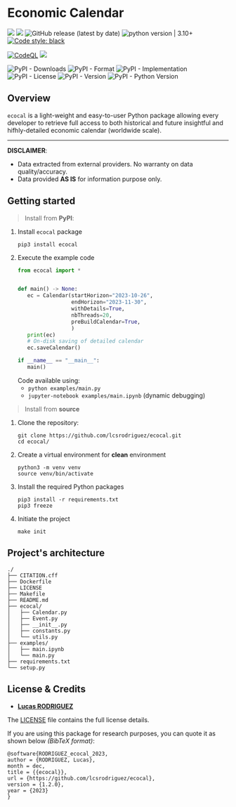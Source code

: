 # Economic Calendar

<img src="https://img.shields.io/static/v1?label=Languages&message=Python&color=ff0000"/>&nbsp;<img src="https://img.shields.io/static/v1?label=Restriction&message=NO&color=26c601"/> ![GitHub release (latest by date)](https://img.shields.io/github/v/release/lcsrodriguez/ecocal) ![python version | 3.10+](https://img.shields.io/badge/Python%20version-3.10+-magenta) [![Code style: black](https://img.shields.io/badge/code%20style-black-000000.svg)](https://github.com/psf/black)

[![CodeQL](https://github.com/lcsrodriguez/ecocal/actions/workflows/codeql.yml/badge.svg)](https://github.com/lcsrodriguez/ecocal/actions/workflows/codeql.yml)&nbsp;![](https://img.shields.io/badge/Dependabot-enabled-blue)

![PyPI - Downloads](https://img.shields.io/pypi/dw/ecocal)
![PyPI - Format](https://img.shields.io/pypi/format/ecocal)
![PyPI - Implementation](https://img.shields.io/pypi/implementation/ecocal)
![PyPI - License](https://img.shields.io/pypi/l/ecocal)
![PyPI - Version](https://img.shields.io/pypi/v/ecocal)
![PyPI - Python Version](https://img.shields.io/pypi/pyversions/ecocal)

## Overview

`ecocal` is a light-weight and easy-to-user Python package allowing every developer to retrieve full access to both historical and future insightful and hifhly-detailed economic calendar (worldwide scale).

****

**DISCLAIMER**: 
- Data extracted from external providers. No warranty on data quality/accuracy.
- Data provided **AS IS** for information purpose only.

## Getting started

> Install from **PyPI**:
1. Install `ecocal` package
    ```shell
    pip3 install ecocal
    ```
2. Execute the example code
    ```python
   from ecocal import *
   
   
   def main() -> None:
       ec = Calendar(startHorizon="2023-10-26",
                     endHorizon="2023-11-30",
                     withDetails=True,
                     nbThreads=20,
                     preBuildCalendar=True,
                     )
       print(ec)
       # On-disk saving of detailed calendar
       ec.saveCalendar()
   
   if __name__ == "__main__":
       main()
    ```
    Code available using:
    - `python examples/main.py`
    - `jupyter-notebook examples/main.ipynb` (dynamic debugging)


> Install from **source**
1. Clone the repository:
    ```shell
    git clone https://github.com/lcsrodriguez/ecocal.git
    cd ecocal/
    ```
2. Create a virtual environment for **clean** environment
    ```shell
    python3 -m venv venv
    source venv/bin/activate
    ```
3. Install the required Python packages
    ```shell
    pip3 install -r requirements.txt
    pip3 freeze
    ```
4. Initiate the project
    ```shell
    make init
    ```

## Project's architecture

```
./
├── CITATION.cff
├── Dockerfile
├── LICENSE
├── Makefile
├── README.md
├── ecocal/
│   ├── Calendar.py
│   ├── Event.py
│   ├── __init__.py
│   ├── constants.py
│   └── utils.py
├── examples/
│   ├── main.ipynb
│   └── main.py
├── requirements.txt
└── setup.py
```

## License & Credits

- **[Lucas RODRIGUEZ](https://lcsrodriguez.github.io)**

The [LICENSE](LICENSE) file contains the full license details.


If you are using this package for research purposes, you can quote it as shown below *(BibTeX format)*:

```shell
@software{RODRIGUEZ_ecocal_2023,
author = {RODRIGUEZ, Lucas},
month = dec,
title = {{ecocal}},
url = {https://github.com/lcsrodriguez/ecocal},
version = {1.2.0},
year = {2023}
}
```